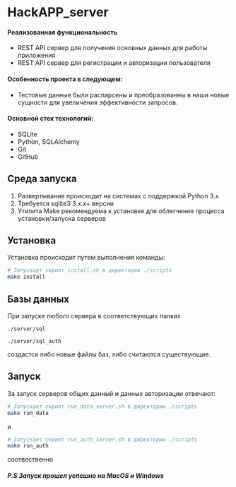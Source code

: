 # HackAPP_server

#### **Реализованная функциональность**
*   REST API сервер для получения основных данных для работы приложения
*   REST API сервер для регистрации и авторизации пользователя

#### **Особенность проекта в следующем:**
*   Тестовые данные были распарсены и преобразованны в наши новые сущности для увеличения эффективности  запросов.

#### **Основной стек технологий:**
-   SQLite
-   Python, SQLAlchemy
-   Git
-   GitHub

## Среда запуска
1.  Развертывание происходит на системах с поддержкой Python 3.x
2.  Требуется sqlite3 3.x.x+ версии
3.  Утилита Make рекомендуема к установке для облегчения процесса установки/запуска серверов

## Установка
Установка происходит путем выполнения команды:
```bash
# Запускает скрипт install.sh в директории ./scripts
make install 
```

## Базы данных
При запуске любого сервера в соответствующих папках

`./server/sql`

`./server/sql_auth`

создастся либо новые файлы баз, либо считаются существующие.

## Запуск
За запуск серверов общих данный и данных авторизации отвечают:

```bash
# Запускает скрипт run_data_server.sh в директории ./scripts
make run_data
```
и
```bash
# Запускает скрипт run_auth_server.sh в директории ./scripts
make run_auth
```
соотвественно

##### P.S Запуск прошел успешно на MacOS и Windows